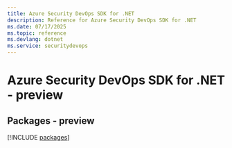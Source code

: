 ```yaml
---
title: Azure Security DevOps SDK for .NET
description: Reference for Azure Security DevOps SDK for .NET
ms.date: 07/17/2025
ms.topic: reference
ms.devlang: dotnet
ms.service: securitydevops
---
```

# Azure Security DevOps SDK for .NET - preview
## Packages - preview
[!INCLUDE [packages](security-devops-index.md)]
